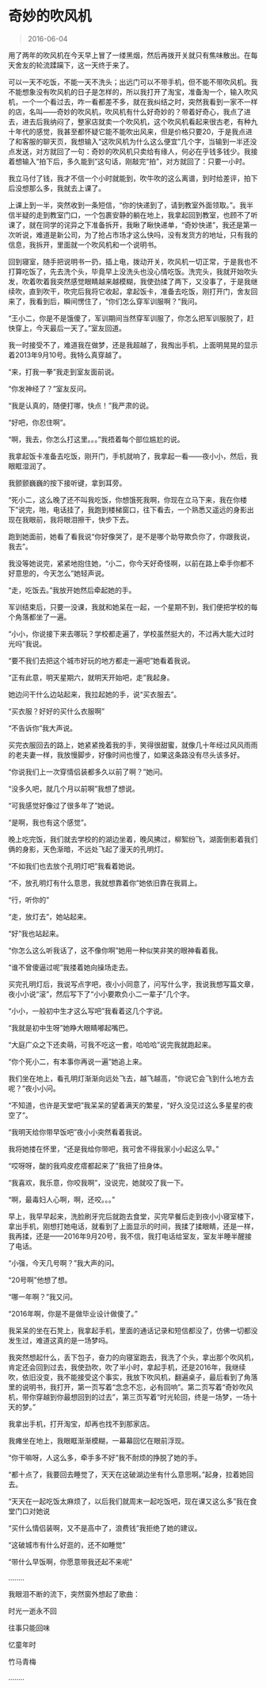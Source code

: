 # 奇妙的吹风机

> 2016-06-04

用了两年的吹风机在今天早上冒了一缕黑烟，然后再拨开关就只有焦味散出。在每天舍友的轮流蹂躏下，这一天终于来了。

可以一天不吃饭，不能一天不洗头；出远门可以不带手机，但不能不带吹风机。我不能想象没有吹风机的日子是怎样的，所以我打开了淘宝，准备淘一个，输入吹风机，一个一个看过去，咋一看都差不多，就在我纠结之时，突然我看到一家不一样的店，名叫——奇妙的吹风机，吹风机有什么好奇妙的？带着好奇心，我点了进去，进去后我纳闷了，整家店就卖一个吹风机，这个吹风机看起来很古老，有种九十年代的感觉，我甚至都怀疑它能不能吹出风来，但是价格只要20，于是我点进了和客服的聊天页，我想输入“这吹风机为什么这么便宜”几个字，当输到一半还没点发送，对方就回了一句：奇妙的吹风机只卖给有缘人，何必在乎钱多钱少。我接着想输入“拍下后，多久能到”这句话，刚敲完“拍”，对方就回了：只要一小时。

我立马付了钱，我才不信一个小时就能到，吹牛吹的这么离谱，到时给差评，拍下后没想那么多，我就去上课了。

上课上到一半，突然收到一条短信，“你的快递到了，请到教室外面领取。”。我半信半疑的走到教室门口，一个包裹安静的躺在地上，我拿起回到教室，也顾不了听课了，就在同学的诧异之下准备拆开，我瞅了瞅快递单，“奇妙快递”，我还是第一次听说，难道是新公司，为了抢占市场才这么快吗，没有发货方的地址，只有我的信息，我拆开，里面就一个吹风机和一个说明书。

回到寝室，随手把说明书一扔，插上电，拨动开关，吹风机一切正常，于是我也不打算吃饭了，先去洗个头，毕竟早上没洗头也没心情吃饭。洗完头，我就开始吹头发，吹着吹着我突然感觉眼睛越来越模糊，我使劲揉了两下，又没事了，于是我继续吹，直到吹干，吹完后我将它收起，拿起饭卡，准备去吃饭，刚打开门，舍友回来了，我看到后，瞬间愣住了，“你们怎么穿军训服啊？”我问。

“王小二，你是不是饿傻了，军训期间当然穿军训服了，你怎么把军训服脱了，赶快穿上，今天最后一天了。”室友回道。

我一时接受不了，难道我在做梦，还是我超越了，我掏出手机，上面明晃晃的显示着2013年9月10号。我特么真穿越了。

“来，打我一拳”我走到室友面前说。

“你发神经了？”室友反问。

“我是认真的，随便打哪，快点！”我严肃的说。

“好吧，你忍住啊”。

“啊，我去，你怎么打这里。。。”我捂着每个部位尴尬的说。

我拿起饭卡准备去吃饭，刚开门，手机就响了，我拿起一看——夜小小，然后，我眼眶湿润了。

我颤颤巍巍的按下接听键，拿到耳旁。

“死小二，这么晚了还不叫我吃饭，你想饿死我啊，你现在立马下来，我在你楼下”说完，啪，电话挂了，我跑到楼梯窗口，往下看去，一个熟悉又遥远的身影出现在我眼前，我将眼泪擦干，快步下去。

跑到她面前，她看了看我说“你好像哭了，是不是哪个助导欺负你了，你跟我说，我去”。

我没等她说完，紧紧地抱住她，“小二，你今天好奇怪啊，以前在路上牵手你都不好意思的，今天怎么”她轻声说。

“走，吃饭去。”我放开她然后牵起她的手。

军训结束后，只要一没课，我就和她呆在一起，一个星期不到，我们便把学校的每个角落都坐了一遍。

“小小，你说接下来去哪玩？学校都走遍了，学校虽然挺大的，不过再大能大过时光吗”我说。

“要不我们去把这个城市好玩的地方都走一遍吧”她看着我说。

“正有此意，明天星期六，就明天开始吧，走”我起身。

她边问干什么边站起来，我拉起她的手，说“买衣服去”。

“买衣服？好好的买什么衣服啊”

“不告诉你”我大声说。

买完衣服回去的路上，她紧紧挽着我的手，笑得很甜蜜，就像几十年经过风风雨雨的老夫妻一样，我放慢脚步，好像时间也慢了，如果这条路没有尽头该多好。

“你说我们上一次穿情侣装都多久以前了啊？”她问。

“没多久吧，就几个月以前啊”我想了想说。

“可我感觉好像过了很多年了”她说。

“是啊，我也有这个感觉”。

晚上吃完饭，我们就去学校的的湖边坐着，晚风拂过，柳絮纷飞，湖面倒影着我们俩的身影，天色渐暗，不远处飞起了漫天的孔明灯。

“不如我们也去放个孔明灯吧”我看着她说。

“不，放孔明灯有什么意思，我就想靠着你”她依旧靠在我肩上。

“行，听你的”

“走，放灯去”，她站起来。

“好”我也站起来。

“你怎么这么听我话了，这不像你啊”她用一种似笑非笑的眼神看着我。

“谁不曾傻逼过呢”我搂着她向操场走去。

买完孔明灯后，我说写点字吧，夜小小同意了，问写什么字，我说我想写篇文章，夜小小说“滚”，然后写下了“小小要欺负小二一辈子”几个字。

“小小，一般初中生才这么写吧”我看着这几个字说。

“我就是初中生呀”她睁大眼睛嘟起嘴巴。

“大庭广众之下还卖萌，可我不吃这一套，哈哈哈”说完我就跑起来。

“你个死小二，有本事你再说一遍”她追上来。

我们坐在地上，看孔明灯渐渐向远处飞去，越飞越高，“你说它会飞到什么地方去呢？”夜小小问。

“不知道，也许是天堂吧”我呆呆的望着满天的繁星，“好久没见过这么多星星的夜空了”。

“我明天给你带早饭吧”夜小小突然看着我说。

我将她搂在怀里，“还是我给你带吧，我可舍不得我家小小起这么早。”

“哎呀呀，酸的我鸡皮疙瘩都起来了”我扭了扭身体。

“我喜欢，我乐意，你咬我啊”，没说完，她就咬了我一下。

“啊，最毒妇人心啊，啊，还咬。。。”

早上，我早早起来，洗脸刷牙完后就跑去食堂，买完早餐后走到夜小小寝室楼下，拿出手机，刚想打她电话，就看到了上面显示的时间，我揉了揉眼睛，还是一样，我再揉，还是——2016年9月20号，我不信，我打电话给室友，室友半睡半醒接了电话。

“小强，今天几号啊？”我大声的问。

“20号啊”他想了想。

“哪一年啊？”我又问。

“2016年啊，你是不是做毕业设计做傻了。”

我呆呆的坐在石凳上，我拿起手机，里面的通话记录和短信都没了，仿佛一切都没发生过，难道这真的是一场梦吗。

我突然想起什么，丢下包子，奋力的向寝室跑去，我洗了个头，拿出那个吹风机，肯定还会回到过去，我使劲吹，吹了半小时，拿起手机，还是2016年，我继续吹，依旧没变，我不能接受这个事实，我放下吹风机，翻遍桌子，最后看到了角落里的说明书，我打开，第一页写着“念念不忘，必有回响”。第二页写着“奇妙吹风机，带你穿越到你最想回到的过去”，第三页写着“时光轮回，终是一场梦，一场十天的梦。”

我拿出手机，打开淘宝，却再也找不到那家店。

我瘫坐在地上，我眼眶渐渐模糊，一幕幕回忆在眼前浮现。

“你干嘛呀，人这么多，牵手多不好”我不耐烦的挣脱了她的手。

“都十点了，我要回去睡觉了，天天在这破湖边坐有什么意思啊。”起身，拉着她回去。

“天天在一起吃饭太麻烦了，以后我们就周末一起吃饭吧，现在课又这么多”我在食堂门口对她说

“买什么情侣装啊，又不是高中了，浪费钱”我拒绝了她的建议。

“这破城市有什么好逛的，还不如睡觉”

“带什么早饭啊，你愿意带我还起不来呢”

........

我眼泪不断的流下，突然窗外想起了歌曲：

时光一逝永不回

往事只能回味

忆童年时

竹马青梅

........